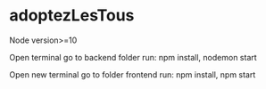 # adoptezLesTous
Node version>=10

Open terminal
go to backend folder
run: 
  npm install,
  nodemon start
  
Open new terminal
go to folder frontend
run:
  npm install,
  npm start
